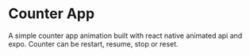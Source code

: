 # Counter App

A simple counter app animation built with react native animated api and expo.
Counter can be restart, resume, stop or reset.
